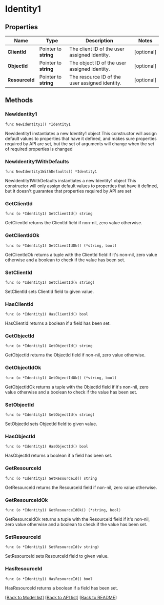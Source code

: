 # Identity1

## Properties

Name | Type | Description | Notes
------------ | ------------- | ------------- | -------------
**ClientId** | Pointer to **string** | The client ID of the user assigned identity. | [optional] 
**ObjectId** | Pointer to **string** | The object ID of the user assigned identity. | [optional] 
**ResourceId** | Pointer to **string** | The resource ID of the user assigned identity. | [optional] 

## Methods

### NewIdentity1

`func NewIdentity1() *Identity1`

NewIdentity1 instantiates a new Identity1 object
This constructor will assign default values to properties that have it defined,
and makes sure properties required by API are set, but the set of arguments
will change when the set of required properties is changed

### NewIdentity1WithDefaults

`func NewIdentity1WithDefaults() *Identity1`

NewIdentity1WithDefaults instantiates a new Identity1 object
This constructor will only assign default values to properties that have it defined,
but it doesn't guarantee that properties required by API are set

### GetClientId

`func (o *Identity1) GetClientId() string`

GetClientId returns the ClientId field if non-nil, zero value otherwise.

### GetClientIdOk

`func (o *Identity1) GetClientIdOk() (*string, bool)`

GetClientIdOk returns a tuple with the ClientId field if it's non-nil, zero value otherwise
and a boolean to check if the value has been set.

### SetClientId

`func (o *Identity1) SetClientId(v string)`

SetClientId sets ClientId field to given value.

### HasClientId

`func (o *Identity1) HasClientId() bool`

HasClientId returns a boolean if a field has been set.

### GetObjectId

`func (o *Identity1) GetObjectId() string`

GetObjectId returns the ObjectId field if non-nil, zero value otherwise.

### GetObjectIdOk

`func (o *Identity1) GetObjectIdOk() (*string, bool)`

GetObjectIdOk returns a tuple with the ObjectId field if it's non-nil, zero value otherwise
and a boolean to check if the value has been set.

### SetObjectId

`func (o *Identity1) SetObjectId(v string)`

SetObjectId sets ObjectId field to given value.

### HasObjectId

`func (o *Identity1) HasObjectId() bool`

HasObjectId returns a boolean if a field has been set.

### GetResourceId

`func (o *Identity1) GetResourceId() string`

GetResourceId returns the ResourceId field if non-nil, zero value otherwise.

### GetResourceIdOk

`func (o *Identity1) GetResourceIdOk() (*string, bool)`

GetResourceIdOk returns a tuple with the ResourceId field if it's non-nil, zero value otherwise
and a boolean to check if the value has been set.

### SetResourceId

`func (o *Identity1) SetResourceId(v string)`

SetResourceId sets ResourceId field to given value.

### HasResourceId

`func (o *Identity1) HasResourceId() bool`

HasResourceId returns a boolean if a field has been set.


[[Back to Model list]](../README.md#documentation-for-models) [[Back to API list]](../README.md#documentation-for-api-endpoints) [[Back to README]](../README.md)



